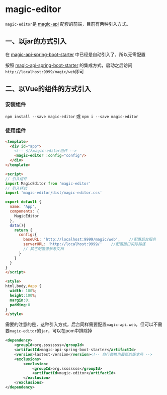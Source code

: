 # magic-editor

`magic-editor`是 [magic-api](https://gitee.com/ssssssss-team/magic-api) 配套的前端，目前有两种引入方式。

## 一、以jar的方式引入

在 [magic-api-spring-boot-starter](https://gitee.com/ssssssss-team/magic-api) 中已经是自动引入了，所以无需配置

按照 [magic-api-spring-boot-starter](https://gitee.com/ssssssss-team/magic-api) 的集成方式，启动之后访问`http://localhost:9999/magic/web`即可

## 二、以Vue的组件的方式引入

### 安装组件
`npm install --save magic-editor` 或 `npm i --save magic-editor`

### 使用组件
```html
<template>
  <div id="app">
    <!-- 引入magic-editor组件 -->
    <magic-editor :config="config"/>
  </div>
</template>

<script>
// 引入组件
import MagicEditor from 'magic-editor'
// 引入样式
import 'magic-editor/dist/magic-editor.css'

export default {
  name: 'App',
  components: {
	MagicEditor
  },
  data(){
    return {
      config:{
        baseURL: 'http://localhost:9999/magic/web',    //配置后台服务
        serverURL: 'http://localhost:9999/'    //配置接口实际路径
        // 其它配置请参考文档
      }
    }
  }
}
</script>

<style>
html,body,#app {
  width: 100%;
  height:100%;
  margin:0;
  padding:0
}
</style>
```
需要的注意的是，这种引入方式，后台同样需要配置`magic-api.web`，但可以不需要`magic-editor`的`jar`，可以在pom中排除掉
```xml
<dependency>
    <groupId>org.ssssssss</groupId>
    <artifactId>magic-api-spring-boot-starter</artifactId>
    <version>lastest-version</version><!-- 自行替换为最新的版本号 -->
    <exclusions>
        <exclusion>
            <groupId>org.ssssssss</groupId>
            <artifactId>magic-editor</artifactId>
        </exclusion>
    </exclusions>
</dependency>
```
